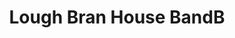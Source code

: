 ---
title: "Lough Bran House BandB"
address: "Ballinamore Rd, Faranagh Carrick-on-Shannon Co. Leitrim"
tel: "(071)9620707"
county: "Leitrim"
category: "Bedandbreakfasts"
type: "Content"
lat: "53.97769565"
lng: "-8.057556663"
---